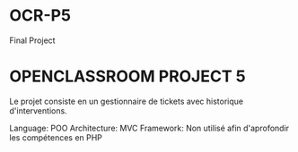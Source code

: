 # OCR-P5
Final Project

# OPENCLASSROOM PROJECT 5

Le projet consiste en un gestionnaire de tickets avec historique d'interventions.

Language: POO
Architecture: MVC
Framework: Non utilisé afin d'aprofondir les compétences en PHP
